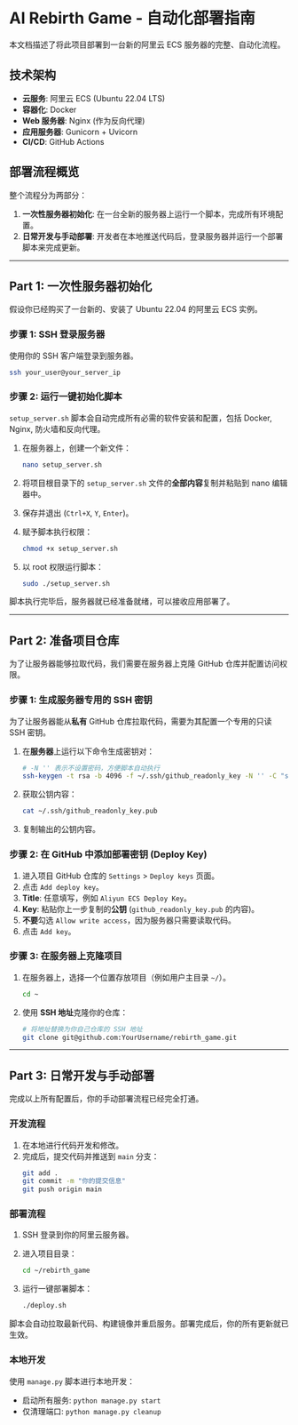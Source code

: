 # AI Rebirth Game - 自动化部署指南

本文档描述了将此项目部署到一台新的阿里云 ECS 服务器的完整、自动化流程。

## 技术架构

- **云服务**: 阿里云 ECS (Ubuntu 22.04 LTS)
- **容器化**: Docker
- **Web 服务器**: Nginx (作为反向代理)
- **应用服务器**: Gunicorn + Uvicorn
- **CI/CD**: GitHub Actions

## 部署流程概览

整个流程分为两部分：
1.  **一次性服务器初始化**: 在一台全新的服务器上运行一个脚本，完成所有环境配置。
2.  **日常开发与手动部署**: 开发者在本地推送代码后，登录服务器并运行一个部署脚本来完成更新。

---

## Part 1: 一次性服务器初始化

假设你已经购买了一台新的、安装了 Ubuntu 22.04 的阿里云 ECS 实例。

### 步骤 1: SSH 登录服务器

使用你的 SSH 客户端登录到服务器。

```bash
ssh your_user@your_server_ip
```

### 步骤 2: 运行一键初始化脚本

`setup_server.sh` 脚本会自动完成所有必需的软件安装和配置，包括 Docker, Nginx, 防火墙和反向代理。

1.  在服务器上，创建一个新文件：
    ```bash
    nano setup_server.sh
    ```

2.  将项目根目录下的 `setup_server.sh` 文件的**全部内容**复制并粘贴到 nano 编辑器中。

3.  保存并退出 (`Ctrl+X`, `Y`, `Enter`)。

4.  赋予脚本执行权限：
    ```bash
    chmod +x setup_server.sh
    ```

5.  以 root 权限运行脚本：
    ```bash
    sudo ./setup_server.sh
    ```

脚本执行完毕后，服务器就已经准备就绪，可以接收应用部署了。

---

## Part 2: 准备项目仓库

为了让服务器能够拉取代码，我们需要在服务器上克隆 GitHub 仓库并配置访问权限。

### 步骤 1: 生成服务器专用的 SSH 密钥

为了让服务器能从**私有** GitHub 仓库拉取代码，需要为其配置一个专用的只读 SSH 密钥。

1.  在**服务器**上运行以下命令生成密钥对：
    ```bash
    # -N '' 表示不设置密码，方便脚本自动执行
    ssh-keygen -t rsa -b 4096 -f ~/.ssh/github_readonly_key -N '' -C "server-readonly-key"
    ```

2.  获取公钥内容：
    ```bash
    cat ~/.ssh/github_readonly_key.pub
    ```

3.  复制输出的公钥内容。

### 步骤 2: 在 GitHub 中添加部署密钥 (Deploy Key)

1.  进入项目 GitHub 仓库的 `Settings` > `Deploy keys` 页面。
2.  点击 `Add deploy key`。
3.  **Title**: 任意填写，例如 `Aliyun ECS Deploy Key`。
4.  **Key**: 粘贴你上一步复制的**公钥** (`github_readonly_key.pub` 的内容)。
5.  **不要**勾选 `Allow write access`，因为服务器只需要读取代码。
6.  点击 `Add key`。

### 步骤 3: 在服务器上克隆项目

1.  在服务器上，选择一个位置存放项目（例如用户主目录 `~/`）。
    ```bash
    cd ~
    ```

2.  使用 **SSH 地址**克隆你的仓库：
    ```bash
    # 将地址替换为你自己仓库的 SSH 地址
    git clone git@github.com:YourUsername/rebirth_game.git
    ```

---

## Part 3: 日常开发与手动部署

完成以上所有配置后，你的手动部署流程已经完全打通。

### 开发流程

1.  在本地进行代码开发和修改。
2.  完成后，提交代码并推送到 `main` 分支：
    ```bash
    git add .
    git commit -m "你的提交信息"
    git push origin main
    ```

### 部署流程

1.  SSH 登录到你的阿里云服务器。

2.  进入项目目录：
    ```bash
    cd ~/rebirth_game
    ```

3.  运行一键部署脚本：
    ```bash
    ./deploy.sh
    ```

脚本会自动拉取最新代码、构建镜像并重启服务。部署完成后，你的所有更新就已生效。

### 本地开发

使用 `manage.py` 脚本进行本地开发：

-   启动所有服务: `python manage.py start`
-   仅清理端口: `python manage.py cleanup`
